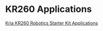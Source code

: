 # KR260 Applications  
  
[Kria KR260 Robotics Starter Kit Applications](https://xilinx.github.io/kria-apps-docs/kr260/build/html/index.html)  

